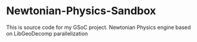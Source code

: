 # Newtonian-Physics-Sandbox
This is source code for my GSoC project. Newtonian Physics engine based on LibGeoDecomp parallelization
